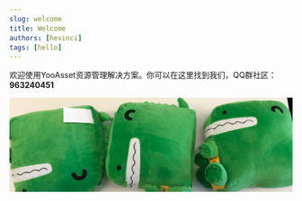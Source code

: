 ```yaml
---
slug: welcome
title: Welcome
authors: [hevinci]
tags: [hello]
---
```


欢迎使用YooAsset资源管理解决方案。你可以在这里找到我们，QQ群社区：**963240451**

![Docusaurus Plushie](./docusaurus-plushie-banner.jpeg)


